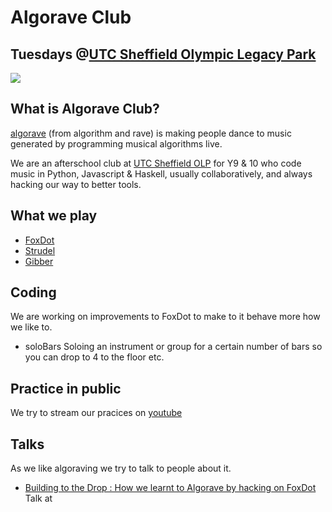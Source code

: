 # Algorave Club
## Tuesdays @[UTC Sheffield Olympic Legacy Park](https://www.utcsheffield.org.uk/olp/)

![](https://www.utcsheffield.org.uk/olp/assets/sites/3/2021/07/UTC-Sheffield-Olympic-Legacy-Park-Horizontal.svg)

## What is Algorave Club?

[algorave](https://algorave.com/) (from algorithm and rave) is making people dance to music generated by programming musical algorithms live. 

We are an afterschool club at [UTC Sheffield OLP](https://www.utcsheffield.org.uk/olp/) for Y9 & 10 who code music in Python, Javascript & Haskell, usually collaboratively, and always hacking our way to better tools.


## What we play
- [FoxDot](https://foxdot.org/)
- [Strudel](https://strudel.tidalcycles.org/)
- [Gibber](https://gibber.cc/)

## Coding

We are working on improvements to FoxDot to make to it behave more how we like to.

- soloBars Soloing an instrument or group for a certain number of bars so you can drop to 4 to the floor  etc.


## Practice in public

We try to stream our pracices on [youtube](https://www.youtube.com/@Algorave-UTCSheffield/streams)

## Talks

As we like algoraving we try to talk to people about it.

- [Building to the Drop : How we learnt to Algorave by hacking on FoxDot](https://utcsheffield.github.io/algorave-club/building-to-the-drop) Talk at 
